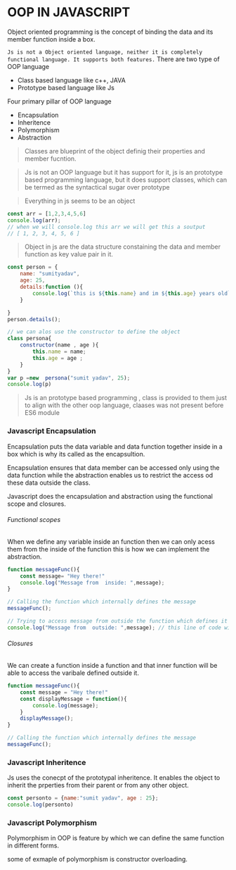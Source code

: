 # OOP IN JAVASCRIPT

Object oriented programming  is the concept of binding the data and its member function inside a box.

` Js is not a Object oriented language, neither it is completely functional language. It supports both features.
`
There are two type of OOP language 
* Class based language like c++, JAVA
* Prototype based language like Js

Four primary pillar of OOP language 
* Encapsulation
* Inheritence 
* Polymorphism 
* Abstraction

> Classes are blueprint of the object definig their properties and member fucntion.

> Js is not an OOP language but it has support for it, js is an prototype based programming language, but it does support classes, which can be termed as the syntactical sugar over prototype

> Everything in js seems to be an object 

```javascript {cmd="node"}
const arr = [1,2,3,4,5,6]
console.log(arr);
// when we will console.log this arr we will get this a soutput 
// [ 1, 2, 3, 4, 5, 6 ]
```

> Object in js are the data structure constaining the data and member function as key value pair in it.

```javascript {cmd="node"}
const person = {
    name: "sumityadav",
    age: 25,
    details:function (){
        console.log(`this is ${this.name} and im ${this.age} years old`);
    }

}
person.details();

// we can alos use the constructor to define the object 
class persona{
    constructor(name , age ){
        this.name = name;
        this.age = age ;
    }
}
var p =new  persona("sumit yadav", 25);
console.log(p)
```

> Js is an prototype based programming , class is provided to them just to align with the other oop language, claases was not present before ES6 module

### Javascript Encapsulation

Encapsulation puts the data variable and data function together inside in a box which is why its called as the encapsultion.

Encapsulation ensures that data member can be accessed only using the data function while the abstraction enables us to restrict the access od these data outside the class.

Javascript does the encapsulation and abstraction using the functional scope and closures.

###### Functional scopes

When we define any variable inside an function then we can only acess them from the inside of the function this is how we can implement the abstraction.

```javascript {cmd="node"}
function messageFunc(){
    const message= "Hey there!"
    console.log("Message from  inside: ",message);
}

// Calling the function which internally defines the message
messageFunc(); 

// Trying to access message from outside the function which defines it
console.log("Message from  outside: ",message); // this line of code will throw error saying message is not defined.

```

###### Closures

We can create a function inside a function and that inner function will be able to access the varibale defined outside it.
 
```javascript {cmd="node"}
function messageFunc(){
    const message = "Hey there!"
    const displayMessage = function(){
        console.log(message);
    }
    displayMessage();
}

// Calling the function which internally defines the message
messageFunc();
```
### Javascript Inheritence 

Js uses the conecpt of the prototypal inheritence. It enables the object to inherit the prperties from their parent or from any other object.

```javascript {cmd="node"}
const personto = {name:"sumit yadav", age : 25};
console.log(personto)

```

### Javascript Polymorphism 

Polymorphism in OOP is feature by which we can define the same function in different forms.

some of exmaple of polymorphism is constructor overloading.

